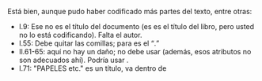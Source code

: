 Está bien, aunque pudo haber codificado más partes del texto, entre otras:

- l.9: Ese no es el título del documento (es es el título del libro, pero usted no lo está codificando). Falta el autor.
- l.55: Debe quitar las comillas; para es el <q>.
- ll.61-65: aquí no hay un daño; no debe usar <damage> (además, esos atributos no son adecuados ahí). Podría usar <gap>.
- l.71:  "PAPELES etc." es un título, va dentro de <title> y las comillas se quitan. Ojo con <quote>; no es lo mismo que <q>.
- l.80: más que un texto en otra lengua, es un número. Se usa <num> aquí.
- l.118: "hélas" es un texto en francés, debe ir en un <foreign>.
- l.129: "Diarios" y "Panorama" son títulos. Van cada uno entre <title>.

También pudo haber usado <lb/> en los saltos de línea, aunque no era necesario.

Nota: 4.0.